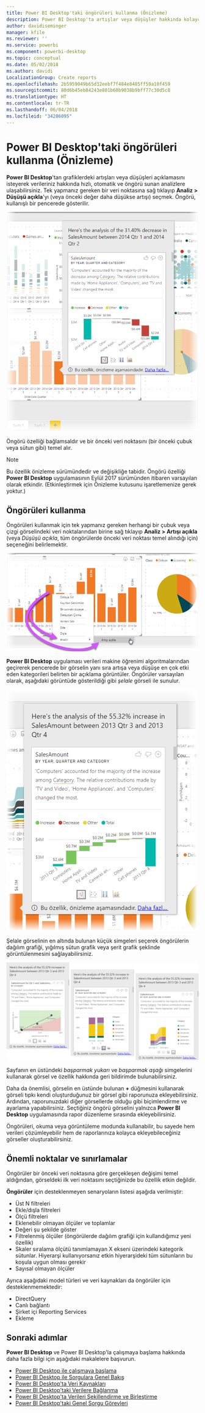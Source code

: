 ```yaml
---
title: Power BI Desktop'taki öngörüleri kullanma (Önizleme)
description: Power BI Desktop'ta artışlar veya düşüşler hakkında kolayca öngörü elde edin
author: davidiseminger
manager: kfile
ms.reviewer: ''
ms.service: powerbi
ms.component: powerbi-desktop
ms.topic: conceptual
ms.date: 05/02/2018
ms.author: davidi
LocalizationGroup: Create reports
ms.openlocfilehash: 2b5959049b65d32eebf7f484e8485ff59a10f459
ms.sourcegitcommit: 80d6b45eb84243e801b60b9038b9bff77c30d5c8
ms.translationtype: HT
ms.contentlocale: tr-TR
ms.lasthandoff: 06/04/2018
ms.locfileid: "34286095"
---
```

# <a name="use-insights-in-power-bi-desktop-preview"></a>Power BI Desktop'taki öngörüleri kullanma (Önizleme)
**Power BI Desktop**'tan grafiklerdeki artışları veya düşüşleri açıklamasını isteyerek verileriniz hakkında hızlı, otomatik ve öngörü sunan analizlere ulaşabilirsiniz. Tek yapmanız gereken bir veri noktasına sağ tıklayıp **Analiz > Düşüşü açıkla**'yı (veya önceki değer daha düşükse artışı) seçmek. Öngörü, kullanışlı bir pencerede gösterilir.

![](media/desktop-insights/insights_01.png)

Öngörü özelliği bağlamsaldır ve bir önceki veri noktasını (bir önceki çubuk veya sütun gibi) temel alır.

> [!NOTE]
> Bu özellik önizleme sürümündedir ve değişikliğe tabidir. Öngörü özelliği **Power BI Desktop** uygulamasının Eylül 2017 sürümünden itibaren varsayılan olarak etkindir. (Etkinleştirmek için Önizleme kutusunu işaretlemenize gerek yoktur.)
> 
> 

## <a name="using-insights"></a>Öngörüleri kullanma
Öngörüleri kullanmak için tek yapmanız gereken herhangi bir çubuk veya çizgi görselindeki veri noktalarından birine sağ tıklayıp **Analiz > Artışı açıkla** (veya *Düşüşü açıkla*, tüm öngörülerde önceki veri noktası temel alındığı için) seçeneğini belirlemektir.

![](media/desktop-insights/insights_02.png)

**Power BI Desktop** uygulaması verileri makine öğrenimi algoritmalarından geçirerek pencerede bir görselin yanı sıra artışa veya düşüşe en çok etki eden kategorileri belirten bir açıklama görüntüler. Öngörüler varsayılan olarak, aşağıdaki görüntüde gösterildiği gibi *şelale* görseli ile sunulur.

![](media/desktop-insights/insights_03.png)

Şelale görselinin en altında bulunan küçük simgeleri seçerek öngörülerin dağılım grafiği, yığılmış sütun grafik veya şerit grafik şeklinde görüntülenmesini sağlayabilirsiniz.

![](media/desktop-insights/insights_04.png)

Sayfanın en üstündeki *başparmak yukarı* ve *başparmak aşağı* simgelerini kullanarak görsel ve özellik hakkında geri bildirimde bulunabilirsiniz.

Daha da önemlisi, görselin en üstünde bulunan **+** düğmesini kullanarak görseli tıpkı kendi oluşturduğunuz bir görsel gibi raporunuza ekleyebilirsiniz. Ardından, raporunuzdaki diğer görsellerde olduğu gibi biçimlendirme ve ayarlama yapabilirsiniz. Seçtiğiniz öngörü görselini yalnızca **Power BI Desktop** uygulamasında rapor düzenleme sırasında ekleyebilirsiniz.

Öngörüleri, okuma veya görüntüleme modunda kullanabilir, bu sayede hem verileri çözümleyebilir hem de raporlarınıza kolayca ekleyebileceğiniz görseller oluşturabilirsiniz.

## <a name="considerations-and-limitations"></a>Önemli noktalar ve sınırlamalar
Öngörüler bir önceki veri noktasına göre gerçekleşen değişimi temel aldığından, görseldeki ilk veri noktasını seçtiğinizde bu özellik etkin değildir. 

**Öngörüler** için desteklenmeyen senaryoların listesi aşağıda verilmiştir:

* Üst N filtreleri
* Ekle/dışla filtreleri
* Ölçü filtreleri
* Eklenebilir olmayan ölçüler ve toplamlar
* Değeri şu şekilde göster
* Filtrelenmiş ölçüler (öngörülerde dağılım grafiği için kullandığımız yeni özellik)
* Skaler sıralama ölçütü tanımlamayan X ekseni üzerindeki kategorik sütunlar. Hiyerarşi kullanıyorsanız etkin hiyerarşideki tüm sütunların bu koşula uygun olması gerekir
* Sayısal olmayan ölçüler

Ayrıca aşağıdaki model türleri ve veri kaynakları da öngörüler için desteklenmemektedir:

* DirectQuery
* Canlı bağlantı
* Şirket içi Reporting Services
* Ekleme

## <a name="next-steps"></a>Sonraki adımlar
**Power BI Desktop** ve Power BI Desktop'la çalışmaya başlama hakkında daha fazla bilgi için aşağıdaki makalelere başvurun.

* [Power BI Desktop ile çalışmaya başlama](desktop-getting-started.md)
* [Power BI Desktop ile Sorgulara Genel Bakış](desktop-query-overview.md)
* [Power BI Desktop'ta Veri Kaynakları](desktop-data-sources.md)
* [Power BI Desktop'taki Verilere Bağlanma](desktop-connect-to-data.md)
* [Power BI Desktop'ta Verileri Şekillendirme ve Birleştirme](desktop-shape-and-combine-data.md)
* [Power BI Desktop'taki Genel Sorgu Görevleri](desktop-common-query-tasks.md)   

